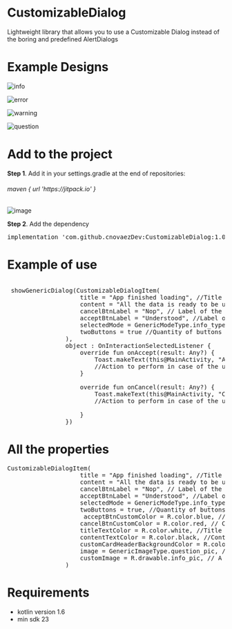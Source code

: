 # CustomizableDialog
Lightweight library that allows you to use a Customizable Dialog instead of the boring and predefined AlertDialogs

# Example Designs

![info](https://github.com/cnovaezDev/CustomizableDialog/assets/103778694/11df95d7-d70a-46d2-aee4-1ed2749fbefe)

![error](https://github.com/cnovaezDev/CustomizableDialog/assets/103778694/2e064531-13b6-4696-8bdd-c5ea67db7ced)

![warning](https://github.com/cnovaezDev/CustomizableDialog/assets/103778694/bb4b52e3-913a-4ed7-992d-923fffa72a82)

![question](https://github.com/cnovaezDev/CustomizableDialog/assets/103778694/0725f4de-60af-485c-80a0-7248daf82594)



# Add to the project

<strong>Step 1</strong>. Add it in your settings.gradle at the end of repositories:
<h6>maven { url 'https://jitpack.io' }</h6>

![image](https://github.com/cnovaezDev/CustomizableDialog/assets/103778694/1952db4d-a1f3-4a74-8c2e-1e7426e31b68)

<strong>Step 2</strong>. Add the dependency

<pre>
implementation 'com.github.cnovaezDev:CustomizableDialog:1.0.1'
</pre>

# Example of use

<pre>
 
 showGenericDialog(CustomizableDialogItem(
                    title = "App finished loading", //Title of the dialog
                    content = "All the data is ready to be used!", //Content of the dialog
                    cancelBtnLabel = "Nop", // Label of the cancel button
                    acceptBtnLabel = "Understood", //Label of the accept button
                    selectedMode = GenericModeType.info_type, //Predefined mode to use with design defined by default, optional and customizable.
                    twoButtons = true //Quantity of buttons to display, depending of the type of message that you want to display, is true by default.
                ),
                object : OnInteractionSelectedListener {
                    override fun onAccept(result: Any?) {
                        Toast.makeText(this@MainActivity, "Accept Button", Toast.LENGTH_LONG).show()
                        //Action to perform in case of the user pressing accept button
                    }

                    override fun onCancel(result: Any?) {
                        Toast.makeText(this@MainActivity, "Cancel Button", Toast.LENGTH_LONG).show()
                        //Action to perform in case of the user pressing the cancel button

                    }
                })
</pre>

# All the properties

<pre>
CustomizableDialogItem(
                    title = "App finished loading", //Title of the dialog
                    content = "All the data is ready to be used!", //Content of the dialog
                    cancelBtnLabel = "Nop", // Label of the cancel button
                    acceptBtnLabel = "Understood", //Label of the accept button
                    selectedMode = GenericModeType.info_type, //Predefined mode to use with design defined by default, optional and customizable.
                    twoButtons = true, //Quantity of buttons to display, depending of the type of message that you want to display, is true by default.
                     acceptBtnCustomColor = R.color.blue, // Accept button color
                    cancelBtnCustomColor = R.color.red, // Cancel button color
                    titleTextColor = R.color.white, //Title text color
                    contentTextColor = R.color.black, //Content text color
                    customCardHeaderBackgroundColor = R.color.green, //Card header background color
                    image = GenericImageType.question_pic, // Predefine pics to choose from
                    customImage = R.drawable.info_pic, // A custom pic to be used, if especified the previous image property is ignored.
                )
</pre>

# Requirements
<ul>
 <li>kotlin version 1.6</li>
 <li>min sdk 23</li>
</ul>
